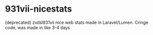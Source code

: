 # 931vii-nicestats
(deprecated) zxdsl931vii nice web stats made in Laravel/Lumen. Cringe code, was made in like 3-4 days
